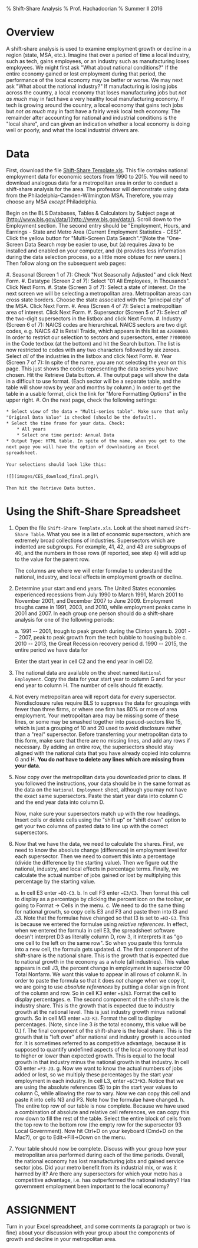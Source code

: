 % Shift-Share Analysis
% Prof. Hachadoorian
% Summer II 2016

# Overview

A shift-share analysis is used to examine employment growth or decline in a region (state, MSA, etc.). Imagine that over a period of time a local industry, such as tech, gains employees, or an industry such as manufacturing loses employees. We might first ask "What about national conditions?" If the entire economy gained or lost employment during that period, the performance of the local economy may be better or worse. We may next ask "What about the national industry?" If manufacturing is losing jobs across the country, a local economy that loses manufacturing jobs but *not as much* may in fact have a very healthy local manufacturing economy. If tech is growing around the country, a local economy that gains tech jobs but *not as much* may in fact have a fairly weak local tech economy. The remainder after accounting for national and industrial conditions is the "local share", and can given an indication whether a local economy is doing well or poorly, and what the local industrial drivers are.

# Data

First, download the file [Shift-Share Template.xls](https://github.com/temple-geography/census-gis/blob/master/Shift-Share%20Template.ods). This file contains national employment data for economic sectors from 1990 to 2015. You will need to download analogous data for a metropolitan area in order to conduct a shift-share analysis for the area. The professor will demonstrate using data from the Philadelphia-Camden-Wilmington MSA. Therefore, you may choose any MSA *except* Philadelphia.

Begin on the BLS Databases, Tables & Calculators by Subject page at [http://www.bls.gov/data/](http://www.bls.gov/data/). Scroll down to the Employment section. The second entry should be "Employment, Hours, and Earnings - State and Metro Area (Current Employment Statistics - CES)". Click the yellow button for "Multi-Screen Data Search".^[Note the "One-Screen Data Search *may* be easier to use, but (a) requires Java to be installed and enabled on your computer, and (b) provides less information during the data selection process, so a little more obtuse for new users.] Then follow along on the subsequent web pages:

#. Seasonal (Screen 1 of 7): Check "Not Seasonally Adjusted" and click Next Form.
#. Datatype (Screen 2 of 7): Select "01 All Employees, In Thousands". Click Next Form.
#. State (Screen 3 of 7): Select a state of interest. On the next screen we will be selecting a metropolitan area. Metropolitan areas can cross state borders. Choose the state associated with the "principal city" of the MSA. Click Next Form.
#. Area (Screen 4 of 7): Select a metropoltian area of interest. Click Next Form.
#. Supersector (Screen 5 of 7): Select *all* the two-digit supersectors in the listbox and click Next Form.
#. Industry (Screen 6 of 7): NAICS codes are hierarchical. NAICS sectors are two digit codes, e.g. NAICS 42 is Retail Traide, which appears in this list as `42000000`. In order to restrict our selection to sectors and supersectors, enter `??000000` in the Code textbox (at the bottom) and hit the Search button. The list is now restricted to codes with any two characters followed by six zeroes. Select *all* of the industries in the listbox and click Next Form.
#. Year (Screen 7 of 7): In spite of the name, you are not selecting the year on this page. This just shows the codes representing the data series you have chosen. Hit the Retrieve Data button.
#. The output page will show the data in a difficult to use format. (Each sector will be a separate table, and the table will show rows by year and months by column.) In order to get the table in a usable format, click the link for "More Formatting Options" in the upper right.
#. On the next page, check the following settings:
    
    * Select view of the data = "Multi-series table". Make sure that only "Original Data Value" is checked (should be the default).
    * Select the time frame for your data. Check:
        * All years
        * Select one time period: Annual Data
    * Output Type: HTML table. In spite of the name, when you get to the next page you will have the option of downloading an Excel spreadsheet.
    	
    Your selections should look like this:
    
    ![](images/CES_download_final.png)\ 
    
    Then hit the Retrieve Data button.

# Using the Shift-Share Spreadsheet

1. Open the file `Shift-Share Template.xls`. Look at the sheet named `Shift-Share Table`. What you see is a list of economic supersectors, which are extremely broad collections of industries. Supersectors which are indented are subgroups. For example, 41, 42, and 43 are subgroups of 40, and the numbers in those rows (if reported, see step 4) will add up to the value for the parent row.

    The columns are where we will enter formulae to understand the national, industry, and local effects in employment growth or decline. 

2. Determine your start and end years. The United States economies experienced recessions from July 1990 to March 1991, March 2001 to November 2001, and December 2007 to June 2009. Employment troughs came in 1991, 2003, and 2010, while employment peaks came in 2001 and 2007. In each group one person should do a shift-share analysis for one of the following periods:

    a. 1991 -- 2001, trough to peak growth during the Clinton years
    b. 2001 -- 2007, peak to peak growth from the tech bubble to housing bubble
    c. 2010 -- 2013, the Great Recession recovery period
    d. 1990 -- 2015, the entire period we have data for

    Enter the start year in cell C2 and the end year in cell D2.

3. The national data are available on the sheet named `National Employment`. Copy the data for your start year to column G and for your end year to column H. The number of cells should fit exactly.

4. Not every metropolitan area will report data for every supersector. Nondisclosure rules require BLS to suppress the data for groupings with fewer than three firms, or where one firm has 80% or more of area employment. Your metropolitan area may be missing some of these lines, or some may be smashed together into pseuod-sectors like 15, which is just a grouping of 10 and 20 used to avoid disclosure rather than a "real" supersector. Before transferring your metropolitan data to this form, make sure that there are no missing lines, and add any rows if necessary. By adding an entire row, the supersectors should stay aligned with the national data that you have already copied into columns G and H. **You do *not* have to delete any lines which are missing from your data.**

5. Now copy over the metropolitan data you downloaded prior to class. If you followed the instructions, your data should be in the same format as the data on the `National Employment` sheet, although you may not have the exact same supersectors. Paste the start year data into column C and the end year data into column D.

    Now, make sure your supersectors match up with the row headings. Insert cells or delete cells using the "shift up" or "shift down" option to get your two columns of pasted data to line up with the correct supersectors.

6. Now that we have the data, we need to calculate the shares. First, we need to know the absolute change (difference) in employment level for each supersector. Then we need to convert this into a percentage (divide the difference by the starting value). Then we figure out the national, industry, and local effects in percentage terms. Finally, we calculate the actual number of jobs gained or lost by multiplying this percentage by the starting value.

    a. In cell E3 enter `=D3-C3`.
    b. In cell F3 enter `=E3/C3`. Then format this cell to display as a percentage by clicking the percent icon on the toolbar, or going to Format → Cells in the menu.
    c. We need to do the same thing for national growth, so copy cells E3 and F3 and paste them into I3 and J3. Note that the formulae have changed so that I3 is set to `=H3-G3`. This is because we entered the formulae using *relative references*. In effect, when we entered the formula in cell E3, the spreadsheet software doesn't interpret D3 as literally column D, row 3, it interprets it as "go one cell to the left on the same row". So when you paste this formula into a new cell, the formula gets updated.
    d. The first component of the shift-share is the national share. This is the growth that is expected due to national growth in the economy as a whole (all industries). This value appears in cell J3, the percent change in employment in supersector 00 Total Nonfarm. We want this value to appear in all rows of column K. In order to paste the formula so that it does *not* change when we copy it, we are going to use *absolute references* by putting a dollar sign in front of the column and row. So in cell K3 enter `=$J$3`. Format the cell to display percentages.
    e. The second component of the shift-share is the industry share. This is the growth that is expected due to industry growth at the national level. This is just industry growth minus national growth. So in cell M3 enter `=J3-K3`. Format the cell to display percentages. (Note, since line 3 *is* the total economy, this value will be 0.)
    f. The final component of the shift-share is the local share. This is the growth that is "left over" after national and industry growth is accounted for. It is sometimes referred to as competitive advantage, because it is supposed to quantify undefined aspects of the local economy that lead to higher or lower than expected growth. This is equal to the local growth in that industry minus the national growth in that industry. In cell O3 enter `=F3-J3`.
    g. Now we want to know the actual numbers of jobs added or lost, so we multiply these percentages by the start year employment in each industry. In cell L3, enter `=$C3*K3`. Notice that we are using the absolute references ($) to pin the start year values to column C, while allowing the row to vary. Now we can copy this cell and paste it into cells N3 and P3. Note how the formulae have changed.
    h. The entire top row of our table is now complete. Because we have used a combination of absolute and relative cell references, we can copy this row down to fill the rest of the table. Select the entire block of cells from the top row to the bottom row (the empty row for the supersector 93 Local Government). Now hit Ctrl+D on your keyboard (Cmd+D on the Mac?), or go to Edit→Fill→Down on the menu.

7. Your table should now be complete. Discuss with your group how your metropolitan area performed during each of the time periods. Overall, the national economy has lost manufacturing jobs and gained service sector jobs. Did your metro benefit from its industrial mix, or was it harmed by it? Are there any supersectors for which your metro has a competitive advantage, i.e. has outperformed the national industry? Has government employment been important to the local economy?

# ASSIGNMENT

Turn in your Excel spreadsheet, and some comments (a paragraph or two is fine) about your discussion with your group about the components of growth and decline in your metropolitan area.
